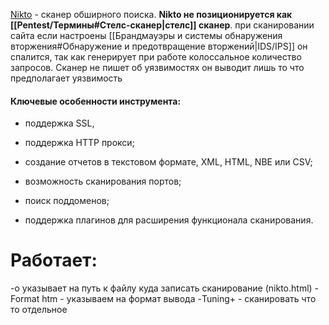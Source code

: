 [Nikto](https://habr.com/ru/companies/first/articles/731696/) - сканер обширного поиска. **Nikto не позиционируется как [[Pentest/Термины#Стелс-сканер|стелс]] сканер**. при сканировании сайта если настроены [[Брандмауэры и системы обнаружения вторжения#Обнаружение и предотвращение вторжений|IDS/IPS]] он спалится, так как генерирует при работе колоссальное количество запросов.
Сканер не пишет об уязвимостях он выводит лишь то что предполагает уязвимость

#### Ключевые особенности инструмента:

- поддержка SSL,

- поддержка HTTP прокси;

- создание отчетов в текстовом формате, XML, HTML, NBE или CSV;

- возможность сканирования портов;

- поиск поддоменов;

- поддержка плагинов для расширения функционала сканирования.


# Работает:

-o указывает на путь к файлу куда записать сканирование (nikto.html)
-Format htm - указываем на формат вывода 
-Tuning+ - сканировать что то отдельное
